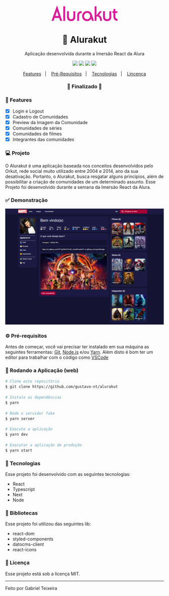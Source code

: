 <h4 align="center">
  <img src="https://github.com/gabriel-nt/alurakut/blob/main/public/logo-alurakut.svg" alt="logo" height="50"/>
</h4>

<h1 align="center">
    🚀 Alurakut
</h1>

<p align="center">Aplicação desenvolvida durante a Imersão React da Alura</p>

<p align="center">
  <img src="https://img.shields.io/badge/react%20version-17.0.2-informational"/>
  <img src="https://img.shields.io/badge/next%20version-10.1.3-important" />
  <img src="https://img.shields.io/badge/last%20commit-july-blue" />
  <img src="https://img.shields.io/badge/license-MIT-success"/>
</p>

<p align="center">
  <a href="#-features">Features</a>&nbsp;&nbsp;&nbsp;|&nbsp;&nbsp;&nbsp;
  <a href="#-pré-requisitos">Pré-Requisitos</a>&nbsp;&nbsp;&nbsp;|&nbsp;&nbsp;&nbsp;
  <a href="#-tecnologias">Tecnologias</a>&nbsp;&nbsp;&nbsp;|&nbsp;&nbsp;&nbsp;
  <a href="#-licença">Lincença</a>
</p>

<h3 align="center"> 
🚧  Finalizado  🚧
</h3>

### 📎 Features 

- [x] Login e Logout
- [x] Cadastro de Comunidades
- [x] Preview da Imagem da Comunidade
- [x] Comunidades de séries
- [x] Comunidades de filmes
- [x] Integrantes das comunidades

### 💻 Projeto

O Alurakut é uma aplicação baseada nos conceitos desenvolvidos pelo Orkut, rede social muito utilizado entre 2004 e 2014, ano da sua desativação. Portanto, o Alurakut, busca resgatar alguns principios, além de possibilitar a criação de comunidades de um determinado assunto. Esse Projeto foi desenvolvido durante a semana da Imersão React da Alura. 

### ✅ Demonstração
<img src="https://github.com/gabriel-nt/alurakut/blob/main/public/thumbnail.png" alt="Thumbail"/>

### ⚙ Pré-requisitos

Antes de começar, você vai precisar ter instalado em sua máquina as seguintes ferramentas:
[Git](https://git-scm.com), [Node.js](https://nodejs.org/en/) e/ou [Yarn](https://yarnpkg.com/). 
Além disto é bom ter um editor para trabalhar com o código como [VSCode](https://code.visualstudio.com/)

### 📗 Rodando a Aplicação (web)

```bash
# Clone este repositório
$ git clone https://github.com/gustavo-nt/alurakut

# Instale as dependências
$ yarn

# Rode o servidor fake
$ yarn server

# Execute a aplicação
$ yarn dev

# Executar a aplicação de produção
$ yarn start
```

### 🚀 Tecnologias

Esse projeto foi desenvolvido com as seguintes tecnologias:

- React
- Typescript
- Next
- Node

### 📕 Bibliotecas

Esse projeto foi utilizou das seguintes lib:

- react-dom
- styled-components
- datocms-client
- react-icons

### 📝 Licença

Esse projeto está sob a licença MIT.

<hr/>

Feito por Gabriel Teixeira
